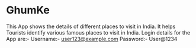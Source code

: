# GhumKe
This App shows the details of different places to visit in India.
It helps Tourists identify various famous places to visit in India.
Login details for the App are:-
Username:- user123@example.com 
Password:- User@1234
